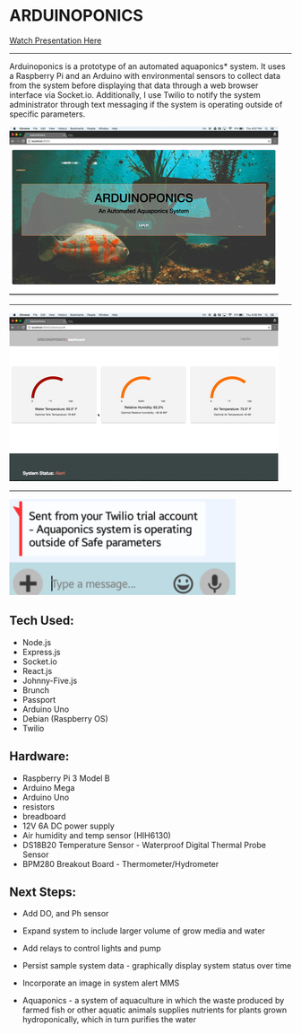 # ARDUINOPONICS
[Watch Presentation Here ](https://vimeo.com/199372835)

***

Arduinoponics is a prototype of an automated aquaponics* system. It uses a Raspberry Pi and an Arduino with environmental sensors to collect data from the system before displaying that data through a web browser interface via Socket.io. Additionally, I use Twilio to notify the system administrator through text messaging if the system is operating outside of specific parameters.

![Landing Page](./READMEIMG/oAuth.gif)
***
![Dashboard](./READMEIMG/temp.gif)
***
![Alert!](./READMEIMG/alert.png)

## Tech Used:
* Node.js
* Express.js
* Socket.io
* React.js
* Johnny-Five.js
* Brunch
* Passport
* Arduino Uno
* Debian (Raspberry OS)
* Twilio

## Hardware:
 * Raspberry Pi 3 Model B
 * Arduino Mega
 * Arduino Uno
 * resistors
 * breadboard
 * 12V 6A DC power supply
 * Air humidity and temp sensor (HIH6130)
 * DS18B20 Temperature Sensor - Waterproof Digital Thermal Probe Sensor
 * BPM280 Breakout Board - Thermometer/Hydrometer

## Next Steps:
 * Add DO, and Ph sensor
 * Expand system to include larger volume of grow media and water
 * Add relays to control lights and pump
 * Persist sample system data - graphically display system status over time
 * Incorporate an image in system alert MMS


* Aquaponics - a system of aquaculture in which the waste produced by farmed fish or other aquatic animals supplies nutrients for plants grown hydroponically, which in turn purifies the water
